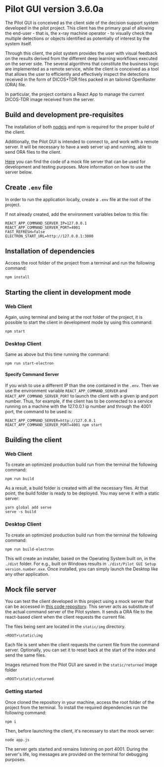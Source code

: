 # Pilot GUI version 3.6.0a

The Pilot GUI is conceived as the client side of the decision support system developed in the pilot project. This client has the primary goal of allowing the end-user - that is, the x-ray machine operator - to visually check the multiple detections or objects identified as potentially of interest by the system itself.

Through this client, the pilot system provides the user with visual feedback on the results derived from the different deep learning workflows executed on the server side. The several algorithms that constitute the business logic are implemented as a remote service, while the client is conceived as a tool that allows the user to efficiently and effectively inspect the detections received in the form of DICOS+TDR files packed in an tailored OpenRaster (ORA) file.

In particular, the project contains a React App to manage the current DICOS-TDR image received from the server.

## Build and development pre-requisites

The installation of both [nodejs](https://nodejs.org/) and npm is required for the proper build of the client.

Additionally, the Pilot GUI is intended to connect to, and work with a remote server. It will be necessary to have a web server up and running, able to send ORA files to the client.

[Here](https://bitbucket.org/eac-ualr/dna-atr-socket.io-server/src/master/) you can find the code of a mock file server that can be used for development and testing purposes. More information on how to use the server below.

## Create `.env` file

In order to run the application locally, create a `.env` file at the root of the project.

If not already created, add the environment variables below to this file:

```
REACT_APP_COMMAND_SERVER_IP=127.0.0.1
REACT_APP_COMMAND_SERVER_PORT=4001
FAST_REFRESH=false
ELECTRON_START_URL=http://127.0.0.1:3000
```

## Installation of dependencies

Access the root folder of the project from a terminal and run the following command:

```
npm install
```

## Starting the client in development mode

### Web Client

Again, using terminal and being at the root folder of the project, it is possible to start the client in development mode by using this command:

```
npm start
```

### Desktop Client

Same as above but this time running the command:

```
npm run start-electron
```

#### Specify Command Server

If you wish to use a different IP than the one contained in the `.env`. Then we use the environment variable `REACT_APP_COMMAND_SERVER` and `REACT_APP_COMMAND_SERVER_PORT` to launch the client with a given ip and port number. Thus, for example, if the client has to be connected to a service running on a machine with the 127.0.0.1 ip number and through the 4001 port, the command to be used is:

```
REACT_APP_COMMAND_SERVER=http://127.0.0.1 REACT_APP_COMMAND_SERVER_PORT=4001 npm start
```

## Building the client

### Web Client

To create an optimized production build run from the terminal the following command:

```
npm run build
```

As a result, a build folder is created with all the necessary files. At that point, the build folder is ready to be deployed. You may serve it with a static server:

```
yarn global add serve
serve -s build
```

### Desktop Client

To create an optimized production build run from the terminal the following command:

```
npm run build-electron
```

This will create an installer, based on the Operating System built on, in the `./dist` folder. For e.g., built on Windows results in `./dist/Pilot GUI Setup version.number.exe`. Once installed, you can simply launch the Desktop like any other application.

## Mock file server

You can test the client developed in this project using a mock server that can be accessed in [this code repository](https://bitbucket.org/eac-ualr/dna-atr-socket.io-server/src/master/). This server acts as substitute of the actual command server of the Pilot system. It sends a ORA file to the react-based client when the client requests the current file.

The files being sent are located in the `static/img` directory.

```
<ROOT>\static\img
```

Each file is sent when the client requests the current file from the command server. Optionally, you can set it to reset back at the start of the index and send the same files.

Images returned from the Pilot GUI are saved in the `static/returned` image folder

```
<ROOT>\static\returned
```

### Getting started

Once cloned the repository in your machine, access the root folder of the project from the terminal. To install the required dependencies run the following command:

```
npm i
```

Then, before launching the client, it's necessary to start the mock server:

```
node app.js
```

The server gets started and remains listening on port 4001. During the server's life, log messages are provided on the terminal for debugging purposes.
